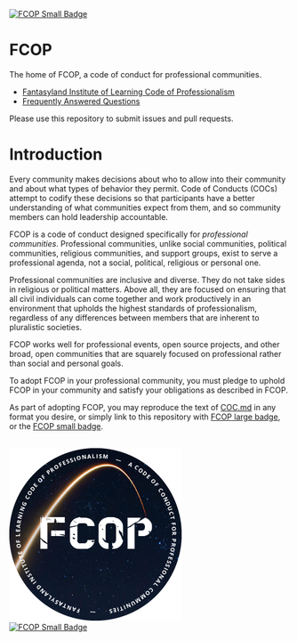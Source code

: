 <a href="https://github.com/fantasylandinst/fcop">
<img src="https://img.shields.io/badge/Code%20of%20Conduct-FCOP-green.svg"  alt="FCOP Small Badge">
</a>

# FCOP

The home of FCOP, a code of conduct for professional communities.

 * [Fantasyland Institute of Learning Code of Professionalism](COC.md)
 * [Frequently Answered Questions](FAQ.md)

Please use this repository to submit issues and pull requests.

# Introduction

Every community makes decisions about who to allow into their community and about what types of behavior they permit. Code of Conducts (COCs) attempt to codify these decisions so that participants have a better understanding of what communities expect from them, and so community members can hold leadership accountable.

FCOP is a code of conduct designed specifically for _professional communities_. Professional communities, unlike social communities, political communities, religious communities, and support groups, exist to serve a professional agenda, not a social, political, religious or personal one.

Professional communities are inclusive and diverse. They do not take sides in religious or political matters. Above all, they are focused on ensuring that all civil individuals can come together and work productively in an environment that upholds the highest standards of professionalism, regardless of any differences between members that are inherent to pluralistic societies.

FCOP works well for professional events, open source projects, and other broad, open communities that are squarely focused on professional rather than social and personal goals.

To adopt FCOP in your professional community, you must pledge to uphold FCOP in your community and satisfy your obligations as described in FCOP.

As part of adopting FCOP, you may reproduce the text of [COC.md](COC.md) in any format you desire, or simply link to this repository with [FCOP large badge](badge-fcop.png), or the [FCOP small badge](https://img.shields.io/badge/FCOP-Adopted-0b4fbc.svg).

<br>
<a href="https://github.com/fantasylandinst/fcop">
<img src="badge-fcop.png" alt="FCOP Large Badge">
</a>

<br>
<a href="https://github.com/fantasylandinst/fcop">
<img src="https://img.shields.io/badge/Code%20of%20Conduct-FCOP-green.svg" alt="FCOP Small Badge">
</a>
